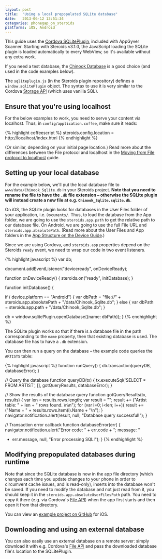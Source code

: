 ```yaml
---
layout: post
title:  "Using a local prepopulated SQLite database"
date:   2013-06-12 13:51:34
categories: phonegap_on_steroids
platforms: iOS, Android
---
```


This guide uses the [Cordova SQLitePlugin](https://github.com/lite4cordova/Cordova-SQLitePlugin), included with AppGyver Scanner. Starting with Steroids v3.1.0, the JavaScript loading the SQLite plugin is loaded automatically to every WebView, so it's available without any extra work.

If you need a test database, the [Chinook Database](http://chinookdatabase.codeplex.com/releases/view/55681) is a good choice (and used in the code examples below).

The `sqliteplugin.js` (in the Steroids plugin repository) defines a `window.sqlitePlugin` object. The syntax to use it is very similar to the Cordova [Storage API](http://docs.appgyver.com/en/edge/cordova_storage_storage.md.html#Storage) (which uses vanilla SQL).

## Ensure that you're using localhost

For the below examples to work, you need to serve your content via localhost. Thus, in `config/application.coffee`, make sure it reads:

{% highlight coffeescript %}
steroids.config.location = http://localhost/index.html
{% endhighlight %}

(Or similar, depending on your initial page location.) Read more about the differences between the File protocol and localhost in the [Moving from File protocol to localhost](/steroids/guides/phonegap_on_steroids/file-to-localhost) guide.

## Setting up your local database

For the example below, we'll put the local database file to `www/data/Chinook_Sqlite.db` in your Steroids project. **Note that you need to rename the file to have the `.db` file extension – otherwise the SQLite plugin will instead create a new file at e.g. `Chinook_Sqlite.sqlite.db`.**

On iOS, the SQLite plugin looks for databases in the User Files folder of your application, i.e. `Documents/`. Thus, to load the database from the App folder, we are going to use the `steroids.app.path` to get the relative path to our database file. On Android, we are going to use the full File URL and `steroids.app.absolutePath`. (Read more about the User Files and App folders in the [App Structure on the Device Guide][app-structure-on-device].)

Since we are using Cordova, and `steroids.app` properties depend on the Steroids `ready` event, we need to wrap our code in two event listeners.

{% highlight javascript %}
var db;

document.addEventListener("deviceready", onDeviceReady);

function onDeviceReady() {
  steroids.on("ready", initDatabase);
}

function initDatabase() {

  if ( device.platform == "Android") {
    var dbPath = "file://" + steroids.app.absolutePath + "/data/Chinook_Sqlite.db";
  } else {
    var dbPath = steroids.app.path + "/data/Chinook_Sqlite.db";
  }

  db = window.sqlitePlugin.openDatabase({name: dbPath});
}
{% endhighlight %}

The SQLite plugin works so that if there is a database file in the path corresponding to the `name` property, then that existing database is used. The database file has to have a `.db` extension.

You can then run a query on the database – the example code queries the `ARTISTS` table:

{% highlight javascript %}
function runQuery() {
  db.transaction(queryDB, databaseError);
}

// Query the database
function queryDB(tx) {
  tx.executeSql('SELECT * FROM ARTIST', [], gotQueryResults, databaseError);
}

// Show the results of the database query
function gotQueryResults(tx, results) {
  var len = results.rows.length;
  var result = "";
  result += ("Artist table: " + len + " rows found. \n\n");
  for (var i=0; i<len; i++){
    result += ("Name =  " + results.rows.item(i).Name + "\n");
  }
  navigator.notification.alert(result, null, "Database query successful!");
}

// Transaction error callback
function databaseError(err) {
  navigator.notification.alert("Error code: " + err.code + "; message: "
  + err.message, null, "Error processing SQL!");
}
{% endhighlight %}

## Modifying prepopulated databases during runtime

Note that since the SQLite database is now in the app file directory (which changes each time you update changes to your phone in order to circumvent cache issues, and is read-only), inserts into the database won't be saved. If you need to modify the database and not just read from it, you should keep it in the `steroids.app.absoluteUserFilesPath` path. You need to copy it there (e.g. via Cordova's [File API](http://docs.appgyver.com/en/edge/cordova_file_file.md.html#File)) when the app first starts and then open it from that directory.

You can view an [example project on GitHub](https://github.com/AppGyver/academy-examples/tree/master/deeper_into_steroids/prepopulated_sqlite) for iOS.

## Downloading and using an external database

You can also easily use an external database on a remote server: simply download it with e.g. Cordova's [File API](http://docs.appgyver.com/en/edge/cordova_file_file.md.html#File) and pass the downloaded database file's location to the SQLitePlugin.

[app-structure-on-device]: /steroids/guides/steroids-js/app-structure-on-device/

